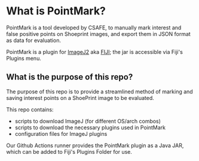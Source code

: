 # What is PointMark?

PointMark is a tool developed by CSAFE, to manually mark interest and false positive
points on Shoeprint images, and export them in JSON format as data for evaluation.

PointMark is a plugin for [ImageJ2][ij2] aka
[FIJI][fiji]; the jar is accessible via Fiji's Plugins menu.

## What is the purpose of this repo?

The purpose of this repo is to provide a streamlined method of marking and saving
interest points on a ShoePrint image to be evaluated.

This repo contains:

- scripts to download ImageJ (for different OS/arch combos)
- scripts to download the necessary plugins used in PointMark
- configuration files for ImageJ plugins

Our Github Actions runner provides the PointMark plugin as a
Java JAR, which can be added to Fiji's Plugins Folder for use.

[ij2]: https://imagej.net/software/imagej2/
[fiji]: https://imagej.net/software/fiji/
[actionbar]: https://imagej.net/plugins/action-bar
